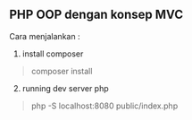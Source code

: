 ## PHP OOP dengan konsep MVC
Cara menjalankan :

 1. install composer
> composer install

 2. running dev server php
> php -S localhost:8080 public/index.php
